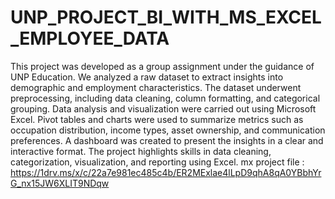 # UNP_PROJECT_BI_WITH_MS_EXCEL_EMPLOYEE_DATA
This project was developed as a group assignment under the guidance of UNP Education.
We analyzed a raw dataset to extract insights into demographic and employment characteristics.
The dataset underwent preprocessing, including data cleaning, column formatting, and categorical grouping.
Data analysis and visualization were carried out using Microsoft Excel.
Pivot tables and charts were used to summarize metrics such as occupation distribution, income types, asset ownership, and communication preferences.
A dashboard was created to present the insights in a clear and interactive format.
The project highlights skills in data cleaning, categorization, visualization, and reporting using Excel.
mx project file : https://1drv.ms/x/c/22a7e981ec485c4b/ER2MExlae4lLpD9qhA8qA0YBbhYrG_nx15JW6XLIT9NDqw
